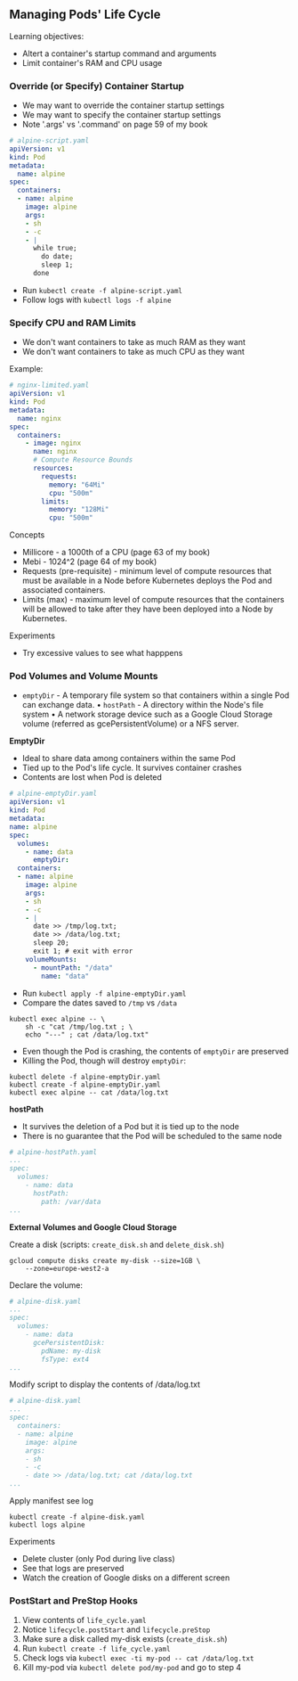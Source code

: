 ## Managing Pods' Life Cycle

Learning objectives:

- Altert a container's startup command and arguments
- Limit container's RAM and CPU usage


### Override (or Specify) Container Startup

* We may want to override the container startup settings
* We may want to specify the container startup settings
* Note '.args' vs '.command' on page 59 of my book 

``` yaml
# alpine-script.yaml
apiVersion: v1
kind: Pod
metadata:
  name: alpine
spec:
  containers:
  - name: alpine
    image: alpine
    args:
    - sh
    - -c
    - |
      while true;
        do date;
        sleep 1;
      done
```

* Run `kubectl create -f alpine-script.yaml`
* Follow logs with `kubectl logs -f alpine`

### Specify CPU and RAM Limits

* We don't want containers to take as much RAM as they want
* We don't want containers to take as much CPU as they want

Example:

``` yaml
# nginx-limited.yaml
apiVersion: v1
kind: Pod
metadata:
  name: nginx
spec:
  containers:
    - image: nginx
      name: nginx
      # Compute Resource Bounds
      resources:
        requests:
          memory: "64Mi"
          cpu: "500m"
        limits:
          memory: "128Mi"
          cpu: "500m"
```

Concepts

* Millicore - a 1000th of a CPU (page 63 of my book)
* Mebi - 1024^2 (page 64 of my book)
* Requests (pre-requisite) - minimum level of compute resources that must be available in a Node before Kubernetes deploys the Pod and associated containers. 
* Limits (max) - maximum level of compute resources that the containers will be allowed to take after they have been deployed into a Node by Kubernetes.

Experiments

* Try excessive values to see what happpens

### Pod Volumes and Volume Mounts

* `emptyDir` - A temporary file system so that containers within a single Pod can exchange data.
• `hostPath` - A directory within the Node's file system 
• A network storage device such as a Google Cloud Storage volume (referred as gcePersistentVolume) or a NFS server.

**EmptyDir**

* Ideal to share data among containers within the same Pod
* Tied up to the Pod's life cycle. It survives container crashes 
* Contents are lost when Pod is deleted

``` yaml
# alpine-emptyDir.yaml
apiVersion: v1
kind: Pod
metadata:
name: alpine
spec:
  volumes:
    - name: data
      emptyDir:
  containers:
  - name: alpine
    image: alpine
    args:
    - sh
    - -c
    - |
      date >> /tmp/log.txt;
      date >> /data/log.txt;
      sleep 20;
      exit 1; # exit with error
    volumeMounts:
      - mountPath: "/data"
        name: "data"
```

* Run `kubectl apply -f alpine-emptyDir.yaml`
* Compare the dates saved to `/tmp` vs `/data`

```
kubectl exec alpine -- \
    sh -c "cat /tmp/log.txt ; \
    echo "---" ; cat /data/log.txt"
```

* Even though the Pod is crashing, the contents of `emptyDir` are preserved
* Killing the Pod, though will destroy `emptyDir`:

```
kubectl delete -f alpine-emptyDir.yaml
kubectl create -f alpine-emptyDir.yaml
kubectl exec alpine -- cat /data/log.txt
```

**hostPath**

* It survives the deletion of a Pod but it is tied up to the node
* There is no guarantee that the Pod will be scheduled to the same node

``` yaml
# alpine-hostPath.yaml
...
spec:
  volumes:
    - name: data
      hostPath:
        path: /var/data
...
```

**External Volumes and Google Cloud Storage**

Create a disk (scripts: `create_disk.sh` and `delete_disk.sh`)

```
gcloud compute disks create my-disk --size=1GB \
    --zone=europe-west2-a
```

Declare the volume:

``` yaml
# alpine-disk.yaml
...
spec:
  volumes:
    - name: data
      gcePersistentDisk:
        pdName: my-disk
        fsType: ext4
...
```

Modify script to display the contents of /data/log.txt

``` yaml
# alpine-disk.yaml
...
spec:
  containers:
  - name: alpine
    image: alpine
    args:
    - sh
    - -c
    - date >> /data/log.txt; cat /data/log.txt
...
```

Apply manifest see log

```
kubectl create -f alpine-disk.yaml 
kubectl logs alpine
```

Experiments

* Delete cluster (only Pod during live class)
* See that logs are preserved
* Watch the creation of Google disks on a different screen


### PostStart and PreStop Hooks

1. View contents of `life_cycle.yaml`
2. Notice `lifecycle.postStart` and `lifecycle.preStop`
3. Make sure a disk called my-disk exists (`create_disk.sh`)
4. Run `kubectl create -f life_cycle.yaml`
5. Check logs via `kubectl exec -ti my-pod -- cat /data/log.txt`
6. Kill my-pod via `kubectl delete pod/my-pod` and go to step 4



